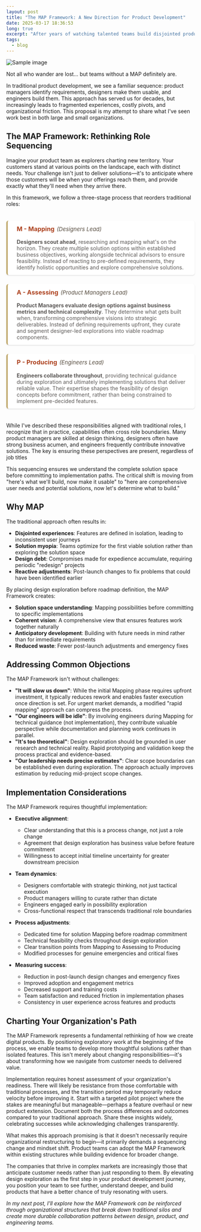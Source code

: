```yaml
---
layout: post
title: "The MAP Framework: A New Direction for Product Development"
date: 2025-03-17 18:36:53
long: true
excerpt: "After years of watching talented teams build disjointed products, I've developed the MAP Framework—a process that fundamentally reorders how we create digital experiences. By placing design Mapping before product Assessment and engineering Production, teams can explore comprehensive solutions before committing to implementation paths. This approach leads to more coherent user experiences, fewer expensive pivots, and products that genuinely resonate with users."
tags:
  - blog
---
```


<div class="md-image-container">
  <img src="MAP_model.jpg" alt="Sample image">
  <div class="accordion-caption">
    <p>Not all who wander are lost... but teams without a MAP definitely are.</p>
  </div>
</div>

In traditional product development, we see a familiar sequence: product managers identify requirements, designers make them usable, and engineers build them. This approach has served us for decades, but increasingly leads to fragmented experiences, costly pivots, and organizational friction. This proposal is my attempt to share what I've seen work best in both large and small organizations.

## The MAP Framework: Rethinking Role Sequencing

Imagine your product team as explorers charting new territory. Your customers stand at various points on the landscape, each with distinct needs. Your challenge isn't just to deliver solutions—it's to anticipate where those customers will be when your offerings reach them, and provide exactly what they'll need when they arrive there.

In this framework, we follow a three-stage process that reorders traditional roles:

<div class="map-container">
  <div class="map-section">
    <h3 class="map-heading">M - Mapping <span class="map-leader">(Designers Lead)</span></h3>
    <p>
      <strong>Designers scout ahead</strong>, researching and mapping what's on the horizon. They create multiple solution options within established business objectives, working alongside technical advisors to ensure feasibility. Instead of reacting to pre-defined requirements, they identify holistic opportunities and explore comprehensive solutions.
    </p>
  </div>

  <div class="map-section">
    <h3 class="map-heading">A - Assessing <span class="map-leader">(Product Managers Lead)</span></h3>
    <p>
      <strong>Product Managers evaluate design options against business metrics and technical complexity</strong>. They determine what gets built when, transforming comprehensive visions into strategic deliverables. Instead of defining requirements upfront, they curate and segment designer-led explorations into viable roadmap components.
    </p>
  </div>

  <div class="map-section">
    <h3 class="map-heading">P - Producing <span class="map-leader">(Engineers Lead)</span></h3>
    <p>
      <strong>Engineers collaborate throughout</strong>, providing technical guidance during exploration and ultimately implementing solutions that deliver reliable value. Their expertise shapes the feasibility of design concepts before commitment, rather than being constrained to implement pre-decided features.
    </p>
  </div>
</div>

<style>
.map-container {
  display: flex;
  flex-direction: column;
  gap: 24px;
  margin: 36px 0;
}

.map-section {
  border-left: 4px solid hsl(43, 40%, 60%);
  padding: 12px 24px;
  background-color: hsl(0, 0%, 100%);
  border-radius: 6px;
  box-shadow: 0 2px 4px rgba(0, 0, 0, 0.05), 0 1px 2px rgba(0, 0, 0, 0.1);
}

.map-heading {
  display: flex;
  align-items: baseline;
  margin-top: 0;
  color: hsl(15, 70%, 40%);
  font-weight: 700;
}

.map-leader {
  font-weight: 400;
  font-style: italic;
  margin-left: 6px;
  font-size: 0.9em;
  color: hsl(35, 15%, 30%);
}

.map-section p {
  margin-bottom: 0;
  color: hsl(24, 3%, 35%);
}

@media (prefers-color-scheme: dark) {
  .map-section {
    background-color: hsl(0, 0%, 20%);
    border-left-color: hsl(43, 40%, 80%);
    box-shadow: 0 2px 4px rgba(0, 0, 0, 0.2), 0 1px 2px rgba(0, 0, 0, 0.3);
  }
  
  .map-heading {
    color: hsl(40, 80%, 50%);
  }
  
  .map-leader {
    color: hsl(0, 0%, 71%);
  }
  
  .map-section p {
    color: hsl(0, 0%, 90%);
  }
}
</style>

While I've described these responsibilities aligned with traditional roles, I recognize that in practice, capabilities often cross role boundaries. Many product managers are skilled at design thinking, designers often have strong business acumen, and engineers frequently contribute innovative solutions. The key is ensuring these perspectives are present, regardless of job titles

This sequencing ensures we understand the complete solution space before committing to implementation paths. The critical shift is moving from "here's what we'll build, now make it usable" to "here are comprehensive user needs and potential solutions, now let's determine what to build."

## Why MAP

The traditional approach often results in:

- **Disjointed experiences**: Features are defined in isolation, leading to inconsistent user journeys
- **Solution myopia**: Teams optimize for the first viable solution rather than exploring the solution space
- **Design debt**: Compromises made for expedience accumulate, requiring periodic "redesign" projects
- **Reactive adjustments**: Post-launch changes to fix problems that could have been identified earlier

By placing design exploration before roadmap definition, the MAP Framework creates:

- **Solution space understanding**: Mapping possibilities before committing to specific implementations
- **Coherent vision**: A comprehensive view that ensures features work together naturally
- **Anticipatory development**: Building with future needs in mind rather than for immediate requirements
- **Reduced waste**: Fewer post-launch adjustments and emergency fixes

## Addressing Common Objections

The MAP Framework isn't without challenges:

- **"It will slow us down"**: While the initial Mapping phase requires upfront investment, it typically reduces rework and enables faster execution once direction is set. For urgent market demands, a modified "rapid mapping" approach can compress the process.
- **"Our engineers will be idle"**: By involving engineers during Mapping for technical guidance (not implementation), they contribute valuable perspective while documentation and planning work continues in parallel.
- **"It's too theoretical"**: Design exploration should be grounded in user research and technical reality. Rapid prototyping and validation keep the process practical and evidence-based.
- **"Our leadership needs precise estimates"**: Clear scope boundaries can be established even during exploration. The approach actually improves estimation by reducing mid-project scope changes.

## Implementation Considerations

The MAP Framework requires thoughtful implementation:

- **Executive alignment**:

  - Clear understanding that this is a process change, not just a role change
  - Agreement that design exploration has business value before feature commitment
  - Willingness to accept initial timeline uncertainty for greater downstream precision

- **Team dynamics**:

  - Designers comfortable with strategic thinking, not just tactical execution
  - Product managers willing to curate rather than dictate
  - Engineers engaged early in possibility exploration
  - Cross-functional respect that transcends traditional role boundaries

- **Process adjustments**:

  - Dedicated time for solution Mapping before roadmap commitment
  - Technical feasibility checks throughout design exploration
  - Clear transition points from Mapping to Assessing to Producing
  - Modified processes for genuine emergencies and critical fixes

- **Measuring success**:

  - Reduction in post-launch design changes and emergency fixes
  - Improved adoption and engagement metrics
  - Decreased support and training costs
  - Team satisfaction and reduced friction in implementation phases
  - Consistency in user experience across features and products

## Charting Your Organization's Path

The MAP Framework represents a fundamental rethinking of how we create digital products. By positioning exploratory work at the beginning of the process, we enable teams to develop more thoughtful solutions rather than isolated features. This isn't merely about changing responsibilities—it's about transforming how we navigate from customer needs to delivered value.

Implementation requires honest assessment of your organization's readiness. There will likely be resistance from those comfortable with traditional processes, and the transition period may temporarily reduce velocity before improving it. Start with a targeted pilot project where the stakes are meaningful but manageable—perhaps a feature overhaul or new product extension. Document both the process differences and outcomes compared to your traditional approach. Share these insights widely, celebrating successes while acknowledging challenges transparently.

What makes this approach promising is that it doesn't necessarily require organizational restructuring to begin—it primarily demands a sequencing change and mindset shift. Product teams can adopt the MAP Framework within existing structures while building evidence for broader change.

The companies that thrive in complex markets are increasingly those that anticipate customer needs rather than just responding to them. By elevating design exploration as the first step in your product development journey, you position your team to see further, understand deeper, and build products that have a better chance of truly resonating with users.

_In my next post, I'll explore how the MAP Framework can be reinforced through organizational structures that break down traditional silos and create more durable collaboration patterns between design, product, and engineering teams._
